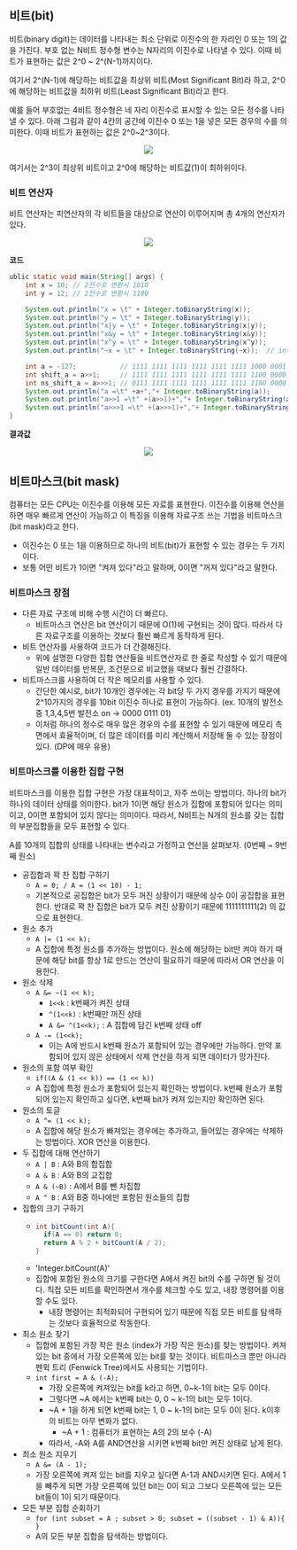 ## 비트(bit)
비트(binary digit)는 데이터를 나타내는 최소 단위로 이진수의 한 자리인 0 또는 1의 값을 가진다. 부호 없는 N비트 정수형 변수는 N자리의 이진수로 나타낼 수 있다. 이때 비트가 표현하는 값은 2^0 ~ 2^(N-1)까지이다.
  

여기서 2^(N-1)에 해당하는 비트값을 최상위 비트(Most Significant Bit)라 하고, 2^0에 해당하는 비트값을 최하위 비트(Least Significant Bit)라고 한다.
  
예를 들어 부호없는 4비트 정수형은 네 자리 이진수로 표시할 수 있는 모든 정수를 나타낼 수 있다. 아래 그림과 같이 4칸의 공간에 이진수 0 또는 1을 넣은 모든 경우의 수를 의미한다. 이때 비트가 표현하는 값은 2^0~2^3이다.
<p align="center"><img src="https://i.postimg.cc/769dfb18/img1-daumcdn.png"></p>

여기서는 2^3이 최상위 비트이고 2^0에 해당하는 비트값(1)이 최하위이다.
### 비트 연산자
비트 연산자는 피연산자의 각 비트들을 대상으로 연산이 이루어지며 총 4개의 연산자가 있다.
<p align="center"><img src="https://i.postimg.cc/0Qjd0QRq/image.png"></p>

**코드**
```java
ublic static void main(String[] args) { 
    int x = 10; // 2진수로 변환시 1010
    int y = 12; // 2진수로 변환시 1100

    System.out.println("x = \t" + Integer.toBinaryString(x));
    System.out.println("y = \t" + Integer.toBinaryString(y));
    System.out.println("x|y = \t" + Integer.toBinaryString(x|y));
    System.out.println("x&y = \t" + Integer.toBinaryString(x&y));
    System.out.println("x^y = \t" + Integer.toBinaryString(x^y));
    System.out.println("~x = \t" + Integer.toBinaryString(~x));  // int는 4byte = 32bit이기때문에 앞에 28개의 1이 출력됨

    int a = -127;           // 1111 1111 1111 1111 1111 1111 1000 0001
    int shift_a = a>>1;     // 1111 1111 1111 1111 1111 1111 1100 0000
    int ns_shift_a = a>>>1; // 0111 1111 1111 1111 1111 1111 1100 0000
    System.out.println("a =\t" +a+","+ Integer.toBinaryString(a));
    System.out.println("a>>1 =\t" +(a>>1)+","+ Integer.toBinaryString(a>>1));
    System.out.println("a>>>1 =\t" +(a>>>1)+","+ Integer.toBinaryString(a>>>1));
}
```
**결과값**
<p align="center"><img src="https://i.postimg.cc/sDrmt355/img1-daumcdn.png"></p>

## 비트마스크(bit mask)
컴퓨터는 모든 CPU는 이진수를 이용해 모든 자료를 표현한다. 이진수를 이용해 연산을 하면 매우 빠르게 연산이 가능하고 이 특징을 이용해 자료구조 쓰는 기법을 비트마스크(bit mask)라고 한다.
- 이진수는 0 또는 1을 이용하므로 하나의 비트(bit)가 표현할 수 있는 경우는 두 가지이다.
- 보통 어떤 비트가 1이면 "켜져 있다"라고 말하며, 0이면 "꺼져 있다"라고 말한다.
### 비트마스크 장점
- 다른 자료 구조에 비해 수행 시간이 더 빠르다.
  - 비트마스크 연산은 bit 연산이기 때문에 O(1)에 구현되는 것이 많다. 따라서 다른 자료구조를 이용하는 것보다 훨씬 빠르게 동작하게 된다.
- 비트 연산자를 사용하여 코드가 더 간결해진다.
  - 위에 설명한 다양한 집합 연산들을 비트연산자로 한 줄로 작성할 수 있기 때문에 일반 데이터를 반복문, 조건문으로 비교했을 때보다 훨씬 간결하다.
- 비트마스크를 사용하여 더 작은 메모리를 사용할 수 있다.
  - 간단한 예시로, bit가 10개인 경우에는 각 bit당 두 가지 경우를 가지기 때문에 2^10가지의 경우를 10bit 이진수 하나로 표현이 가능하다. (ex. 10개의 발전소 중 1,3,4,5번 발전소 on -> 0000 0111 01)
  - 이처럼 하나의 정수로 매우 많은 경우의 수를 표현할 수 있기 때문에 메모리 측면에서 효율적이며, 더 많은 데이터를 미리 계산해서 저장해 둘 수 있는 장점이 있다. (DP에 매우 유용)
### 비트마스크를 이용한 집합 구현
비트마스크를 이용한 집합 구현은 가장 대표적이고, 자주 쓰이는 방법이다. 하나의 bit가 하나의 데이터 상태를 의미한다. bit가 1이면 해당 원소가 집합에 포함되어 있다는 의미이고, 0이면 포함되어 있지 않다는 의미이다. 따라서, N비트는 N개의 원소를 갖는 집합의 부분집합들을 모두 표현할 수 있다.

A를 10개의 집합의 상태를 나타내는 변수라고 가정하고 연산을 살펴보자. (0번째 ~ 9번째 원소)
- 공집합과 꽉 찬 집합 구하기
  - `A = 0; / A = (1 << 10) - 1;`
  - 기본적으로 공집합은 bit가 모두 꺼진 상황이기 때문에 상수 0이 공집합을 표현한다. 반대로 꽉 찬 집합은 bit가 모두 켜진 상황이기 때문에 1111111111(2) 의 값으로 표현한다.
- 원소 추가
  - `A |= (1 << k);`
  - A 집합에 특정 원소를 추가하는 방법이다. 원소에 해당하는 bit만 켜야 하기 때문에 해당 bit를 항상 1로 만드는 연산이 필요하기 때문에 따라서 OR 연산을 이용한다.
- 원소 삭제
  - `A &= ~(1 << k);`
    - `1<<k` : k번째가 켜진 상태
    - `^(1<<k)` : k번째만 꺼진 상태
    - `A &= ^(1<<k);` : A 집합에 담긴 k번째 상태 off
  - `A -= (1<<k);`
    - 이는 A에 반드시 k번째 원소가 포함되어 있는 경우에만 가능하다. 만약 포함되어 있지 않은 상태에서 삭제 연산을 하게 되면 데이터가 망가진다.
- 원소의 포함 여부 확인
  - `if((A & (1 << k)) == (1 << k))`
  - A 집합에 특정 원소가 포함되어 있는지 확인하는 방법이다. k번째 원소가 포함되어 있는지 확인하고 싶다면, k번째 bit가 켜져 있는지만 확인하면 된다.
- 원소의 토글
  - `A ^= (1 << k);`
  - A 집합에 해당 원소가 빠져있는 경우에는 추가하고, 들어있는 경우에는 삭제하는 방법이다. XOR 연산을 이용한다.
- 두 집합에 대해 연산하기
  - `A | B` : A와 B의 합집합
  - `A & B` : A와 B의 교집합
  - `A & (~B)` : A에서 B를 뺀 차집합
  - `A ^ B` : A와 B중 하나에만 포함된 원소들의 집합
- 집합의 크기 구하기
  - ```java
    int bitCount(int A){
      if(A == 0) return 0;
      return A % 2 + bitCount(A / 2);
    }
    ```
  - 'Integer.bitCount(A)'
  - 집합에 포함된 원소의 크기를 구한다면 A에서 켜진 bit의 수를 구하면 될 것이다. 직접 모든 비트를 확인하면서 개수를 체크할 수도 있고, 내장 명령어를 이용할 수도 있다.
    - 내장 명령어는 최적화되어 구현되어 있기 때문에 직접 모든 비트를 탐색하는 것보다 효율적으로 작동한다.
- 최소 원소 찾기
  - 집합에 포함된 가장 작은 원소 (index가 가장 작은 원소)를 찾는 방법이다. 켜져 있는 bit 중에서 가장 오른쪽에 있는 bit를 찾는 것이다. 비트마스크 뿐만 아니라 펜윅 트리 (Fenwick Tree)에서도 사용되는 기법이다.
  - `int first = A & (-A);`
    - 가장 오른쪽에 켜져있는 bit를 k라고 하면, 0~k-1의 bit는 모두 0이다.
    - 그렇다면 ~A 에서는 k번째 bit는 0, 0 ~ k-1의 bit는 모두 1이다.
    - ~A + 1을 하게 되면 k번째 bit는 1, 0 ~ k-1의 bit는 모두 0이 된다. k이후의 비트는 아무 변화가 없다.
      -  ~A + 1 : 컴퓨터가 표현하는 A의 2의 보수 (-A)
    - 따라서, -A와 A를 AND연산을 시키면 k번째 bit만 켜진 상태로 남게 된다.
- 최소 원소 지우기
  - `A &= (A - 1);`
  - 가장 오른쪽에 켜져 있는 bit를 지우고 싶다면 A-1과 AND시키면 된다. A에서 1을 빼주게 되면 가장 오른쪽에 있던 bit는 0이 되고 그보다 오른쪽에 있는 모든 bit들이 1이 되기 때문이다.
- 모든 부분 집합 순회하기
  - `for (int subset = A ; subset > 0; subset = ((subset - 1) & A)){ }`
  - A의 모든 부분 집합을 탐색하는 방법이다. 
